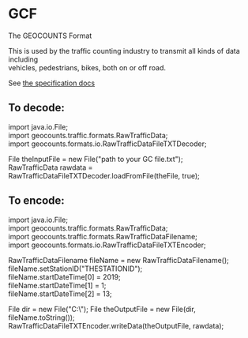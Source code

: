 # GCF
The GEOCOUNTS Format

This is used by the traffic counting industry to transmit all kinds of data including  
vehicles, pedestrians, bikes, both on or off road.

See <a href="https://geocounts.com/api/format">the specification docs</a>


## To decode:

import java.io.File;  
import geocounts.traffic.formats.RawTrafficData;  
import geocounts.formats.io.RawTrafficDataFileTXTDecoder;  


File theInputFile = new File("path to your GC file.txt");  
RawTrafficData rawdata = RawTrafficDataFileTXTDecoder.loadFromFile(theFile, true);  


## To encode:

import java.io.File;  
import geocounts.traffic.formats.RawTrafficData;  
import geocounts.traffic.formats.RawTrafficDataFilename;  
import geocounts.formats.io.RawTrafficDataFileTXTEncoder;  

RawTrafficDataFilename fileName = new RawTrafficDataFilename();
fileName.setStationID("THESTATIONID");  
fileName.startDateTime[0] = 2019;  
fileName.startDateTime[1] = 1;  
fileName.startDateTime[2] = 13;  

File dir = new File("C:\\");
File theOutputFile = new File(dir, fileName.toString());  
RawTrafficDataFileTXTEncoder.writeData(theOutputFile, rawdata);  
